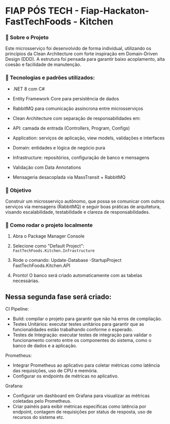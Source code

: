 # FIAP PÓS TECH - Fiap-Hackaton-FastTechFoods - Kitchen

### 🧠 Sobre o Projeto
Este microsserviço foi desenvolvido de forma individual, utilizando os princípios da Clean Architecture com forte inspiração em Domain-Driven Design (DDD).
A estrutura foi pensada para garantir baixo acoplamento, alta coesão e facilidade de manutenção.

### 🔧 Tecnologias e padrões utilizados:
- .NET 8 com C#

- Entity Framework Core para persistência de dados

- RabbitMQ para comunicação assíncrona entre microsserviços

- Clean Architecture com separação de responsabilidades em:

- API: camada de entrada (Controllers, Program, Configs)

- Application: serviços de aplicação, view models, validações e interfaces

- Domain: entidades e lógica de negócio pura

- Infrastructure: repositórios, configuração de banco e mensagens

- Validação com Data Annotations

- Mensageria desacoplada via MassTransit + RabbitMQ

### 🎯 Objetivo
Construir um microsserviço autônomo, que possa se comunicar com outros serviços via mensagens (RabbitMQ) e seguir boas práticas de arquitetura, visando escalabilidade, testabilidade e clareza de responsabilidades.

### 🔧 Como rodar o projeto localmente

1. Abra o Package Manager Console
2. Selecione como "Default Project": `FastTechFoods.Kitchen.Infrastructure`
3. Rode o comando:
	Update-Database -StartupProject FastTechFoods.Kitchen.API
	
4. Pronto! O banco será criado automaticamente com as tabelas necessárias.

## Nessa segunda fase será criado:

CI Pipeline:

- Build: compilar o projeto para garantir que não há erros de compilação.
- Testes Unitários: executar testes unitários para garantir que as 
funcionalidades estão trabalhando conforme o esperado.
- Testes de Integração: executar testes de integração para validar o 
funcionamento correto entre os componentes do sistema, como o banco 
de dados e a aplicação.

Prometheus:
- Integrar Prometheus ao aplicativo para coletar métricas como latência das 
requisições, uso de CPU e memória.
- Configurar os endpoints de métricas no aplicativo.

Grafana:
- Configurar um dashboard em Grafana para visualizar as métricas 
coletadas pelo Prometheus.
- Criar painéis para exibir métricas específicas como latência por endpoint, 
contagem de requisições por status de resposta, uso de recursos do 
sistema etc.
